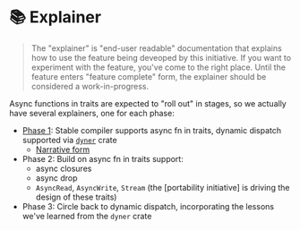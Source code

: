 # 📚 Explainer

> The "explainer" is "end-user readable" documentation that explains how to use the feature being deveoped by this initiative.
> If you want to experiment with the feature, you've come to the right place.
> Until the feature enters "feature complete" form, the explainer should be considered a work-in-progress.

Async functions in traits are expected to "roll out" in stages, so we actually have several explainers, one for each phase:

* [Phase 1](./explainer/phase_1.md): Stable compiler supports async fn in traits, dynamic dispatch supported via [`dyner`] crate
    * [Narrative form]()
* Phase 2: Build on async fn in traits support:
    * async closures
    * async drop
    * `AsyncRead`, `AsyncWrite`, `Stream` (the [portability initiative] is driving the design of these traits)
* Phase 3: Circle back to dynamic dispatch, incorporating the lessons we've learned from the `dyner` crate

[`dyner`]: https://github.com/nikomatsakis/dyner